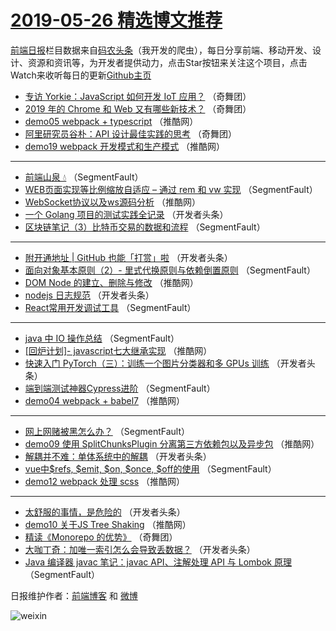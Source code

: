 # [2019-05-26 精选博文推荐](http://hao.caibaojian.com/date/2019/05/26)

[前端日报](http://caibaojian.com/c/news)栏目数据来自[码农头条](http://hao.caibaojian.com/)（我开发的爬虫），每日分享前端、移动开发、设计、资源和资讯等，为开发者提供动力，点击Star按钮来关注这个项目，点击Watch来收听每日的更新[Github主页](https://github.com/kujian/frontendDaily)
* [专访 Yorkie：JavaScript 如何开发 IoT 应用？](http://hao.caibaojian.com/111450.html) （奇舞团）
* [2019 年的 Chrome 和 Web 又有哪些新技术？](http://hao.caibaojian.com/112590.html) （奇舞团）
* [demo05 webpack + typescript](http://hao.caibaojian.com/112569.html) （推酷网）
* [阿里研究员谷朴：API 设计最佳实践的思考](http://hao.caibaojian.com/96153.html) （奇舞团）
* [demo19 webpack 开发模式和生产模式](http://hao.caibaojian.com/112575.html) （推酷网）

***
* [前端山泉 💧](http://hao.caibaojian.com/112532.html) （SegmentFault）
* [WEB页面实现等比例缩放自适应 &#8211; 通过 rem 和 vw 实现](http://hao.caibaojian.com/112544.html) （SegmentFault）
* [WebSocket协议以及ws源码分析](http://hao.caibaojian.com/112578.html) （推酷网）
* [一个 Golang 项目的测试实践全记录](http://hao.caibaojian.com/112555.html) （开发者头条）
* [区块链笔记（3）比特币交易的数据和流程](http://hao.caibaojian.com/112534.html) （SegmentFault）

***
* [附开通地址 | GitHub 也能「打赏」啦](http://hao.caibaojian.com/112566.html) （开发者头条）
* [面向对象基本原则（2）- 里式代换原则与依赖倒置原则](http://hao.caibaojian.com/112545.html) （SegmentFault）
* [DOM Node 的建立、删除与修改](http://hao.caibaojian.com/112579.html) （推酷网）
* [nodejs 日志规范](http://hao.caibaojian.com/112556.html) （开发者头条）
* [React常用开发调试工具](http://hao.caibaojian.com/112535.html) （SegmentFault）

***
* [java 中 IO 操作总结](http://hao.caibaojian.com/112546.html) （SegmentFault）
* [[回炉计划]- javascript七大继承实现](http://hao.caibaojian.com/112580.html) （推酷网）
* [快速入门 PyTorch（三）：训练一个图片分类器和多 GPUs 训练](http://hao.caibaojian.com/112557.html) （开发者头条）
* [端到端测试神器Cypress进阶](http://hao.caibaojian.com/112536.html) （SegmentFault）
* [demo04 webpack + babel7](http://hao.caibaojian.com/112570.html) （推酷网）

***
* [网上网赌被黑怎么办？](http://hao.caibaojian.com/112547.html) （SegmentFault）
* [demo09 使用 SplitChunksPlugin 分离第三方依赖包以及异步包](http://hao.caibaojian.com/112581.html) （推酷网）
* [解耦并不难：单体系统中的解耦](http://hao.caibaojian.com/112558.html) （开发者头条）
* [vue中$refs, $emit, $on, $once, $off的使用](http://hao.caibaojian.com/112537.html) （SegmentFault）
* [demo12 webpack 处理 scss](http://hao.caibaojian.com/112571.html) （推酷网）

***
* [太舒服的事情，是危险的](http://hao.caibaojian.com/112548.html) （开发者头条）
* [demo10 关于JS Tree Shaking](http://hao.caibaojian.com/112582.html) （推酷网）
* [精读《Monorepo 的优势》](http://hao.caibaojian.com/110973.html) （奇舞团）
* [大咖丁奇：加唯一索引怎么会导致丢数据？](http://hao.caibaojian.com/112559.html) （开发者头条）
* [Java 编译器 javac 笔记：javac API、注解处理 API 与 Lombok 原理](http://hao.caibaojian.com/112538.html) （SegmentFault）

日报维护作者：[前端博客](http://caibaojian.com/) 和 [微博](http://caibaojian.com/go/weibo)

![weixin](https://user-images.githubusercontent.com/3055447/38468989-651132ac-3b80-11e8-8e6b-15122322a9d7.png)
